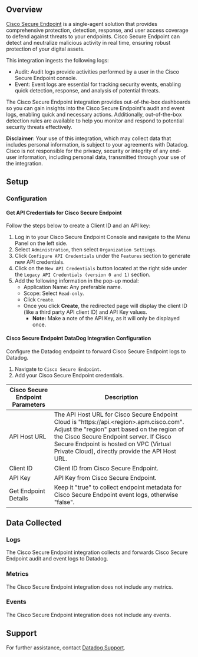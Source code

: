 ## Overview

[Cisco Secure Endpoint][1] is a single-agent solution that provides comprehensive protection, detection, response, and user access coverage to defend against threats to your endpoints. Cisco Secure Endpoint can detect and neutralize malicious activity in real time, ensuring robust protection of your digital assets.

This integration ingests the following logs:
- Audit: Audit logs provide activities performed by a user in the Cisco Secure Endpoint console.
- Event: Event logs are essential for tracking security events, enabling quick detection, response, and analysis of potential threats.

The Cisco Secure Endpoint integration provides out-of-the-box dashboards so you can gain insights into the Cisco Secure Endpoint's audit and event logs, enabling quick and necessary actions. Additionally, out-of-the-box detection rules are available to help you monitor and respond to potential security threats effectively.

**Disclaimer**: Your use of this integration, which may collect data that includes personal information, is subject to your agreements with Datadog. Cisco is not responsible for the privacy, security or integrity of any end-user information, including personal data, transmitted through your use of the integration.

## Setup

### Configuration

#### Get API Credentials for Cisco Secure Endpoint 


Follow the steps below to create a Client ID and an API key:
1. Log in to your Cisco Secure Endpoint Console and navigate to the Menu Panel on the left side.
2. Select `Administration`, then select `Organization Settings`.
3. Click `Configure API Credentials` under the `Features` section to generate new API credentials.
4. Click on the `New API Credentials` button located at the right side under the `Legacy API Credentials (version 0 and 1)` section.
5. Add the following information in the pop-up modal:
    - Application Name: Any preferable name.
    - Scope: Select `Read-only`.
    - Click `Create`.
    - Once you click **Create**, the redirected page will display the client ID (like a third party API client ID) and API Key values.
        - **Note:** Make a note of the API Key, as it will only be displayed once.

#### Cisco Secure Endpoint DataDog Integration Configuration

Configure the Datadog endpoint to forward Cisco Secure Endpoint logs to Datadog.

1. Navigate to `Cisco Secure Endpoint`.
2. Add your Cisco Secure Endpoint credentials.

| Cisco Secure Endpoint Parameters | Description  |
| -------------------- | ------------ |
| API Host URL                | The API Host URL for Cisco Secure Endpoint Cloud is "https://api.\<region\>.apm.cisco.com". Adjust the "region" part based on the region of the Cisco Secure Endpoint server. If Cisco Secure Endpoint is hosted on VPC (Virtual Private Cloud), directly provide the API Host URL. |
| Client ID      | Client ID from Cisco Secure Endpoint.    |
| API Key           | API Key from Cisco Secure Endpoint.         |
| Get Endpoint Details    | Keep it "true" to collect endpoint metadata for Cisco Secure Endpoint event logs, otherwise "false". |


## Data Collected

### Logs

The Cisco Secure Endpoint integration collects and forwards Cisco Secure Endpoint audit and event logs to Datadog.

### Metrics

The Cisco Secure Endpoint integration does not include any metrics.

### Events

The Cisco Secure Endpoint integration does not include any events.

## Support

For further assistance, contact [Datadog Support][2].

[1]: https://www.cisco.com/site/in/en/products/security/endpoint-security/secure-endpoint/index.html
[2]: https://docs.datadoghq.com/help/